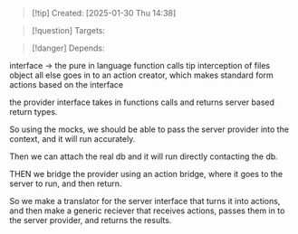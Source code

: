 
>[!tip] Created: [2025-01-30 Thu 14:38]

>[!question] Targets: 

>[!danger] Depends: 

interface -> the pure in language function calls
tip interception of files object
all else goes in to an action creator, which makes standard form actions based on the interface



the provider interface takes in functions calls and returns server based return types.

So using the mocks, we should be able to pass the server provider into the context, and it will run accurately.

Then we can attach the real db and it will run directly contacting the db.

THEN we bridge the provider using an action bridge, where it goes to the server to run, and then return.

So we make a translator for the server interface that turns it into actions, and then make a generic reciever that receives actions, passes them in to the server provider, and returns the results.